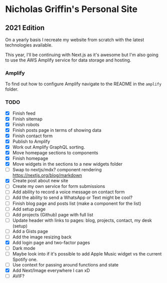 # Nicholas Griffin's Personal Site

## 2021 Edition

On a yearly basis I recreate my website from scratch with the latest technologies available.

This year, I'll be continuing with Next.js as it's awesome but I'm also going to use the AWS Amplify service for data storage and hosting.

### Amplify

To find out how to configure Amplify navigate to the README in the `amplify` folder.

### TODO

- [x] Finish feed
- [x] Finish sitemap
- [x] Finish robots
- [x] Finish posts page in terms of showing data
- [x] Finish contact form
- [x] Publish to Amplify
- [x] Work out Amplify GraphQL sorting.
- [x] Move homepage sections to components
- [x] Finish homepage
- [x] Move widgets in the sections to a new widgets folder
- [ ] Swap to nextjs/mdx? component rendering https://nextjs.org/blog/markdown
- [x] Create post about new site
- [ ] Create my own service for form submissions
- [ ] Add ability to record a voice message on contact form
- [ ] Add the ability to send a WhatsApp or Text might be cool?
- [ ] Finish blog page and posts list (make a component for the list)
- [ ] Add setup page
- [ ] Add projects (Github) page with full list
- [ ] Update header with links to pages: blog, projects, contact, my desk (setup)
- [ ] Add a Gists page
- [ ] Add the image resizing back
- [x] Add login page and two-factor pages
- [ ] Dark mode
- [ ] Maybe look into if it's possible to add Apple Music widget vs the current Spotify one.
- [ ] Use context for passing around functions and state
- [x] Add Next/Image everywhere I can xD
- [ ] AVIF?
